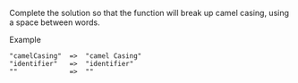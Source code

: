 Complete the solution so that the function will break up camel casing, using a space between words.

Example

```
"camelCasing"  =>  "camel Casing"
"identifier"   =>  "identifier"
""             =>  ""
```

